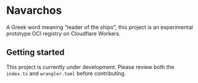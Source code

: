 # Navarchos

A Greek word meaning "leader of the ships", this project is an experimental prototype OCI registry on Cloudflare Workers.

## Getting started

This project is currently under development. Please review both the `index.ts` and `wrangler.toml` before contributing.